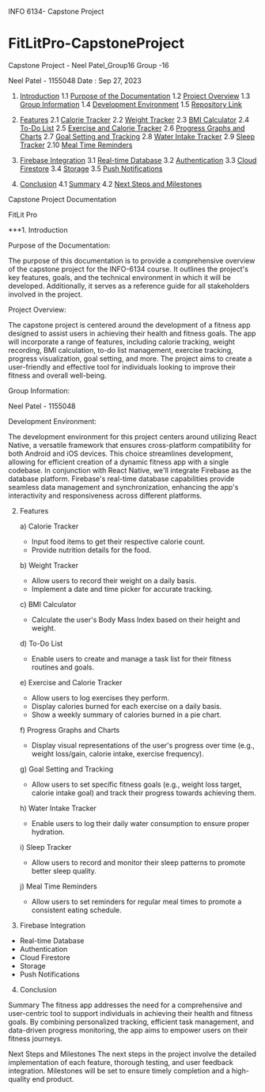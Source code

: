 INFO 6134- Capstone Project
# FitLitPro-CapstoneProject
Capstone Project - Neel Patel_Group16
Group -16



Neel Patel - 1155048
Date : Sep 27, 2023

1. [Introduction](#introduction)
   1.1 [Purpose of the Documentation](#purpose-of-the-documentation)
   1.2 [Project Overview](#project-overview)
   1.3 [Group Information](#group-information)
   1.4 [Development Environment](#development-environment)
   1.5 [Repository Link](#repository-link)

2. [Features](#features)
   2.1 [Calorie Tracker](#calorie-tracker)
   2.2 [Weight Tracker](#weight-tracker)
   2.3 [BMI Calculator](#bmi-calculator)
   2.4 [To-Do List](#to-do-list)
   2.5 [Exercise and Calorie Tracker](#exercise-and-calorie-tracker)
   2.6 [Progress Graphs and Charts](#progress-graphs-and-charts)
   2.7 [Goal Setting and Tracking](#goal-setting-and-tracking)
   2.8 [Water Intake Tracker](#water-intake-tracker)
   2.9 [Sleep Tracker](#sleep-tracker)
   2.10 [Meal Time Reminders](#meal-time-reminders)

3. [Firebase Integration](#firebase-integration)
   3.1 [Real-time Database](#real-time-database)
   3.2 [Authentication](#authentication)
   3.3 [Cloud Firestore](#cloud-firestore)
   3.4 [Storage](#storage)
   3.5 [Push Notifications](#push-notifications)

4. [Conclusion](#conclusion)
   4.1 [Summary](#summary)
   4.2 [Next Steps and Milestones](#next-steps-and-milestones)
   
Capstone Project Documentation

FitLit Pro

***1. Introduction

Purpose of the Documentation:

The purpose of this documentation is to provide a comprehensive overview of the capstone project for the INFO-6134 course. It outlines the project's key features, goals, and the technical environment in which it will be developed. Additionally, it serves as a reference guide for all stakeholders involved in the project.

Project Overview:

The capstone project is centered around the development of a fitness app designed to assist users in achieving their health and fitness goals. The app will incorporate a range of features, including calorie tracking, weight recording, BMI calculation, to-do list management, exercise tracking, progress visualization, goal setting, and more. The project aims to create a user-friendly and effective tool for individuals looking to improve their fitness and overall well-being.

Group Information:

Neel Patel - 1155048

Development Environment:

The development environment for this project centers around utilizing React Native, a versatile framework that ensures cross-platform compatibility for both Android and iOS devices. This choice streamlines development, allowing for efficient creation of a dynamic fitness app with a single codebase. In conjunction with React Native, we'll integrate Firebase as the database platform. Firebase's real-time database capabilities provide seamless data management and synchronization, enhancing the app's interactivity and responsiveness across different platforms.

2. Features

   a) Calorie Tracker
      - Input food items to get their respective calorie count.
      - Provide nutrition details for the food.

   b) Weight Tracker
      - Allow users to record their weight on a daily basis.
      - Implement a date and time picker for accurate tracking.

   c) BMI Calculator
      - Calculate the user's Body Mass Index based on their height and weight.

   d) To-Do List
      - Enable users to create and manage a task list for their fitness routines and goals.

   e) Exercise and Calorie Tracker
      - Allow users to log exercises they perform.
      - Display calories burned for each exercise on a daily basis.
      - Show a weekly summary of calories burned in a pie chart.

   f) Progress Graphs and Charts
      - Display visual representations of the user's progress over time (e.g., weight  loss/gain, calorie intake, exercise frequency).

   g) Goal Setting and Tracking
      - Allow users to set specific fitness goals (e.g., weight loss target, calorie intake goal) and track their progress towards achieving them.

   h) Water Intake Tracker
      - Enable users to log their daily water consumption to ensure proper hydration.

   i) Sleep Tracker
      - Allow users to record and monitor their sleep patterns to promote better sleep quality.

   j) Meal Time Reminders
      - Allow users to set reminders for regular meal times to promote a consistent eating schedule.

3. Firebase Integration

- Real-time Database
- Authentication
- Cloud Firestore
- Storage
- Push Notifications

4. Conclusion

Summary
The fitness app addresses the need for a comprehensive and user-centric tool to support individuals in achieving their health and fitness goals. By combining personalized tracking, efficient task management, and data-driven progress monitoring, the app aims to empower users on their fitness journeys.

Next Steps and Milestones
The next steps in the project involve the detailed implementation of each feature, thorough testing, and user feedback integration. Milestones will be set to ensure timely completion and a high-quality end product.
